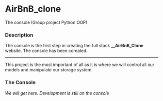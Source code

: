 # AirBnB_clone
The console   (Group project Python OOP)

### Description
The console is the first step in creating the full stack **__AirBnB_Clone** website.
The console has been ccreated.
*******************************************************************************************************

This project is the most important of all as it is where we will control all our
models and manipulate our storage system.


### The Console
_We will get here. Development is still on the console_

